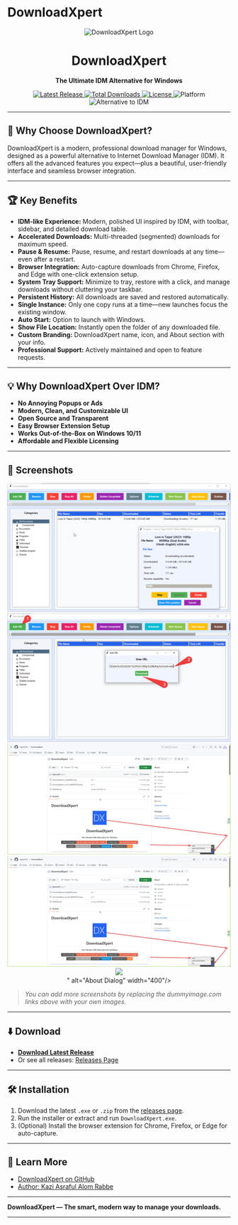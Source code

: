 # DownloadXpert

<!-- LOGO -->
<p align="center">
  <img src="https://dummyimage.com/120x120/2563eb/ffffff&text=DX" alt="DownloadXpert Logo" width="120" height="120"/>
</p>

<h1 align="center">DownloadXpert</h1>
<p align="center"><b>The Ultimate IDM Alternative for Windows</b></p>

<!-- BADGES -->
<p align="center">
  <a href="https://github.com/bigboss821/DownloadXpert/releases/latest">
    <img src="https://img.shields.io/github/v/release/bigboss821/DownloadXpert?label=Latest%20Release&style=for-the-badge" alt="Latest Release"/>
  </a>
  <a href="https://github.com/bigboss821/DownloadXpert/releases">
    <img src="https://img.shields.io/github/downloads/bigboss821/DownloadXpert/total?style=for-the-badge" alt="Total Downloads"/>
  </a>
  <a href="https://github.com/bigboss821/DownloadXpert/blob/main/LICENSE">
    <img src="https://img.shields.io/github/license/bigboss821/DownloadXpert?style=for-the-badge" alt="License"/>
  </a>
  <img src="https://img.shields.io/badge/Platform-Windows-blue?style=for-the-badge" alt="Platform"/>
  <img src="https://img.shields.io/badge/Alternative%20to-IDM-orange?style=for-the-badge" alt="Alternative to IDM"/>
</p>

---

## 🚀 Why Choose DownloadXpert?

DownloadXpert is a modern, professional download manager for Windows, designed as a powerful alternative to Internet Download Manager (IDM). It offers all the advanced features you expect—plus a beautiful, user-friendly interface and seamless browser integration.

---

## 🏆 Key Benefits

- **IDM-like Experience:** Modern, polished UI inspired by IDM, with toolbar, sidebar, and detailed download table.
- **Accelerated Downloads:** Multi-threaded (segmented) downloads for maximum speed.
- **Pause & Resume:** Pause, resume, and restart downloads at any time—even after a restart.
- **Browser Integration:** Auto-capture downloads from Chrome, Firefox, and Edge with one-click extension setup.
- **System Tray Support:** Minimize to tray, restore with a click, and manage downloads without cluttering your taskbar.
- **Persistent History:** All downloads are saved and restored automatically.
- **Single Instance:** Only one copy runs at a time—new launches focus the existing window.
- **Auto Start:** Option to launch with Windows.
- **Show File Location:** Instantly open the folder of any downloaded file.
- **Custom Branding:** DownloadXpert name, icon, and About section with your info.
- **Professional Support:** Actively maintained and open to feature requests.

---

## 💡 Why DownloadXpert Over IDM?

- **No Annoying Popups or Ads**
- **Modern, Clean, and Customizable UI**
- **Open Source and Transparent**
- **Easy Browser Extension Setup**
- **Works Out-of-the-Box on Windows 10/11**
- **Affordable and Flexible Licensing**

---

## 📸 Screenshots

<p align="center">
      <img src="https://raw.githubusercontent.com/bigboss821/DownloadXpert/refs/heads/main/DownloadXpert_win_64_Hd09ZVChFk.png"/>
  <br>
    <img src="https://raw.githubusercontent.com/bigboss821/DownloadXpert/refs/heads/main/DownloadXpert_oniAgdN2bv.png"/>
  <br>
  <img src="https://raw.githubusercontent.com/bigboss821/DownloadXpert/refs/heads/main/chrome_35AYttazHf.png"/>
  <br>
    <img src="https://raw.githubusercontent.com/bigboss821/DownloadXpert/refs/heads/main/chrome_35AYttazHf.png"/>
  <br>
  <img src="  <img src="https://raw.githubusercontent.com/bigboss821/DownloadXpert/refs/heads/main/chrome_35AYttazHf.png"/>
  <br>" alt="About Dialog" width="400"/>
</p>

> _You can add more screenshots by replacing the dummyimage.com links above with your own images._

---

## ⬇️ Download

- **[Download Latest Release](https://github.com/bigboss821/DownloadXpert/releases/latest)**
- Or see all releases: [Releases Page](https://github.com/bigboss821/DownloadXpert/releases)

---

## 🛠️ Installation

1. Download the latest `.exe` or `.zip` from the [releases page](https://github.com/bigboss821/DownloadXpert/releases).
2. Run the installer or extract and run `DownloadXpert.exe`.
3. (Optional) Install the browser extension for Chrome, Firefox, or Edge for auto-capture.

---

## 🔗 Learn More

- [DownloadXpert on GitHub](https://github.com/bigboss821/DownloadXpert)
- [Author: Kazi Asraful Alom Rabbe](https://bd.linkedin.com/in/asraful-alam-rabbe-bb8a21190)

---

**DownloadXpert — The smart, modern way to manage your downloads.**

---

<!--
INSTRUCTIONS:
- Replace the dummyimage.com logo and screenshots with your real images when available.
- Update badge links if your repo name or username changes.
-->

